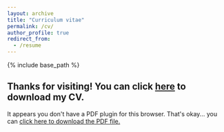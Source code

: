 ```yaml
---
layout: archive
title: "Curriculum vitae"
permalink: /cv/
author_profile: true
redirect_from:
  - /resume
---
```


{% include base_path %}

## Thanks for visiting! You can click <a href="/pages/MolinaCV_25june.pdf" download="Molina_CV">here</a> to download my CV.
<object width="350" height="400" type="application/pdf" data="/pages/MolinaCV_25june.pdf?#zoom=90&scrollbar=0&toolbar=0&navpanes=0">
    <p>It appears you don't have a PDF plugin for this browser. That's okay... you can <a href="/pages/MolinaCV_25june.pdf" download="Molina">click here to
  download the PDF file.</a></p>
</object>
